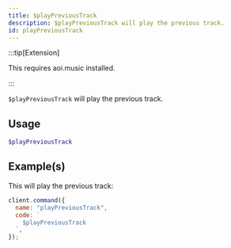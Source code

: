```yaml
---
title: $playPreviousTrack
description: $playPreviousTrack will play the previous track.
id: playPreviousTrack
---
```


:::tip[Extension]

This requires aoi.music installed.

:::

`$playPreviousTrack` will play the previous track.

## Usage

```php
$playPreviousTrack
```

## Example(s)

This will play the previous track:

```javascript
client.command({
  name: "playPreviousTrack",
  code: `
    $playPreviousTrack
  `,
});
```
